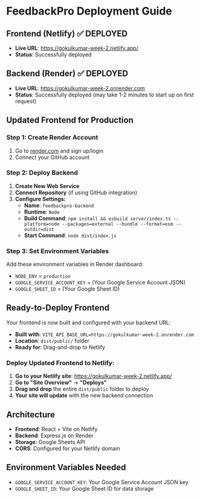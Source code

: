 # FeedbackPro Deployment Guide

## Frontend (Netlify) ✅ DEPLOYED
- **Live URL**: https://gokulkumar-week-2.netlify.app/
- **Status**: Successfully deployed

## Backend (Render) ✅ DEPLOYED
- **Live URL**: https://gokulkumar-week-2.onrender.com
- **Status**: Successfully deployed (may take 1-2 minutes to start up on first request)

## Updated Frontend for Production

### Step 1: Create Render Account
1. Go to [render.com](https://render.com) and sign up/login
2. Connect your GitHub account

### Step 2: Deploy Backend
1. **Create New Web Service**
2. **Connect Repository** (if using GitHub integration)
3. **Configure Settings:**
   - **Name**: `feedbackpro-backend`
   - **Runtime**: `Node`
   - **Build Command**: `npm install && esbuild server/index.ts --platform=node --packages=external --bundle --format=esm --outdir=dist`
   - **Start Command**: `node dist/index.js`

### Step 3: Set Environment Variables
Add these environment variables in Render dashboard:
- `NODE_ENV` = `production`
- `GOOGLE_SERVICE_ACCOUNT_KEY` = (Your Google Service Account JSON)
- `GOOGLE_SHEET_ID` = (Your Google Sheet ID)

## Ready-to-Deploy Frontend
Your frontend is now built and configured with your backend URL:
- **Built with**: `VITE_API_BASE_URL=https://gokulkumar-week-2.onrender.com`
- **Location**: `dist/public/` folder
- **Ready for**: Drag-and-drop to Netlify

### Deploy Updated Frontend to Netlify:
1. **Go to your Netlify site**: https://gokulkumar-week-2.netlify.app/
2. **Go to "Site Overview"** → **"Deploys"**
3. **Drag and drop** the entire `dist/public` folder to deploy
4. **Your site will update** with the new backend connection

## Architecture
- **Frontend**: React + Vite on Netlify
- **Backend**: Express.js on Render  
- **Storage**: Google Sheets API
- **CORS**: Configured for your Netlify domain

## Environment Variables Needed
- `GOOGLE_SERVICE_ACCOUNT_KEY`: Your Google Service Account JSON key
- `GOOGLE_SHEET_ID`: Your Google Sheet ID for data storage